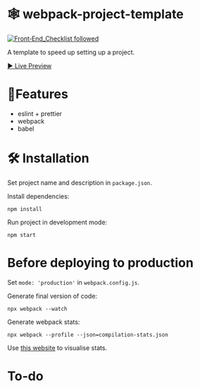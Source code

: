 # 🕸 webpack-project-template
[![Front‑End_Checklist followed](https://img.shields.io/badge/Front‑End_Checklist-followed-brightgreen.svg)](https://github.com/thedaviddias/Front-End-Checklist/)

A template to speed up setting up a project.

[▶ Live Preview](https://creme332.github.io/)

# 🚀Features
- eslint + prettier
- webpack
- babel

#  🛠 Installation
Set project name and description in `package.json`.

Install dependencies:
```
npm install
```
Run project in development mode:
```
npm start
```

# Before deploying to production
Set `mode: 'production'` in `webpack.config.js`.

Generate final version of code:
```
npx webpack --watch
```

Generate webpack stats:
```
npx webpack --profile --json=compilation-stats.json
```
Use [this website](https://chrisbateman.github.io/webpack-visualizer/) to visualise stats.
# To-do
